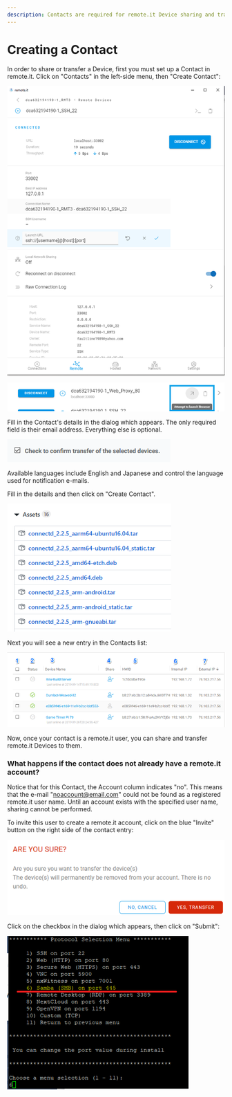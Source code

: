 ```yaml
---
description: Contacts are required for remote.it Device sharing and transfer.
---
```


# Creating a Contact

In order to share or transfer a Device, first you must set up a Contact in remote.it. Click on "Contacts" in the left-side menu, then "Create Contact":

![](../../.gitbook/assets/image%20%28364%29.png)

![](../../.gitbook/assets/image%20%28423%29.png)

Fill in the Contact's details in the dialog which appears.  The only required field is their email address. Everything else is optional.

![](../../.gitbook/assets/image%20%28118%29.png)

Available languages include English and Japanese and control the language used for notification e-mails.

Fill in the details and then click on "Create Contact".  

![](../../.gitbook/assets/image%20%28233%29.png)

Next you will see a new entry in the Contacts list:

![](../../.gitbook/assets/image%20%28101%29.png)

Now, once your contact is a remote.it user, you can share and transfer remote.it Devices to them.

### What happens if the contact does not already have a remote.it account?

Notice that for this Contact, the Account column indicates "no".  This means that the e-mail "noaccount@email.com" could not be found as a registered remote.it user name.  Until an account exists with the specified user name, sharing cannot be performed.

To invite this user to create a remote.it account, click on the blue "Invite" button on the right side of the contact entry:

![](../../.gitbook/assets/image%20%2883%29.png)

Click on the checkbox in the dialog which appears, then click on "Submit":

![](../../.gitbook/assets/image%20%2820%29.png)

